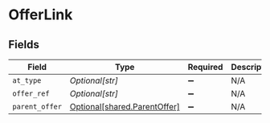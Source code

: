 # OfferLink


## Fields

| Field                                                                  | Type                                                                   | Required                                                               | Description                                                            | Example                                                                |
| ---------------------------------------------------------------------- | ---------------------------------------------------------------------- | ---------------------------------------------------------------------- | ---------------------------------------------------------------------- | ---------------------------------------------------------------------- |
| `at_type`                                                              | *Optional[str]*                                                        | :heavy_minus_sign:                                                     | N/A                                                                    | OfferLink                                                              |
| `offer_ref`                                                            | *Optional[str]*                                                        | :heavy_minus_sign:                                                     | N/A                                                                    |                                                                        |
| `parent_offer`                                                         | [Optional[shared.ParentOffer]](undefined/models/shared/parentoffer.md) | :heavy_minus_sign:                                                     | N/A                                                                    |                                                                        |